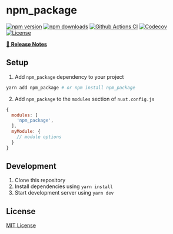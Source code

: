 # npm_package

[![npm version][npm-version-src]][npm-version-href]
[![npm downloads][npm-downloads-src]][npm-downloads-href]
[![Github Actions CI][github-actions-ci-src]][github-actions-ci-href]
[![Codecov][codecov-src]][codecov-href]
[![License][license-src]][license-href]

[📖 **Release Notes**](./CHANGELOG.md)

## Setup

1. Add `npm_package` dependency to your project

```bash
yarn add npm_package # or npm install npm_package
```

2. Add `npm_package` to the `modules` section of `nuxt.config.js`

```js
{
  modules: [
    'npm_package',
  ],
  myModule: {
    // module options
  }
}
```

## Development

1. Clone this repository
2. Install dependencies using `yarn install`
3. Start development server using `yarn dev`

## License

[MIT License](./LICENSE)

<!-- Badges -->
[npm-version-src]: https://img.shields.io/npm/v/npm_package/latest.svg
[npm-version-href]: https://npmjs.com/package/npm_package

[npm-downloads-src]: https://img.shields.io/npm/dm/npm_package.svg
[npm-downloads-href]: https://npmjs.com/package/npm_package

[github-actions-ci-src]: https://github.com/github_repo/workflows/ci/badge.svg
[github-actions-ci-href]: https://github.com/github_repo/actions?query=workflow%3Aci

[codecov-src]: https://img.shields.io/codecov/c/github/github_repo.svg
[codecov-href]: https://codecov.io/gh/github_repo

[license-src]: https://img.shields.io/npm/l/npm_package.svg
[license-href]: https://npmjs.com/package/npm_package
